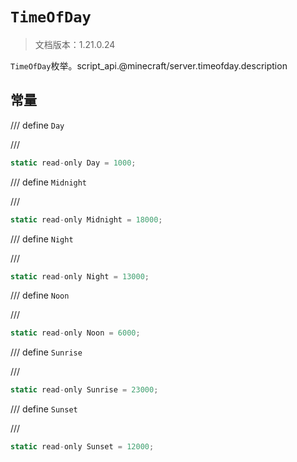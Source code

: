 # `TimeOfDay`

> 文档版本：1.21.0.24

`TimeOfDay`枚举。script_api.@minecraft/server.timeofday.description

## 常量

/// define
`Day`


///

```js
static read-only Day = 1000;
```


/// define
`Midnight`


///

```js
static read-only Midnight = 18000;
```


/// define
`Night`


///

```js
static read-only Night = 13000;
```


/// define
`Noon`


///

```js
static read-only Noon = 6000;
```


/// define
`Sunrise`


///

```js
static read-only Sunrise = 23000;
```


/// define
`Sunset`


///

```js
static read-only Sunset = 12000;
```

